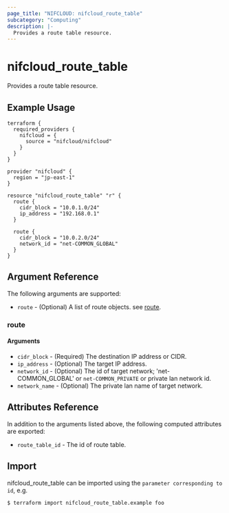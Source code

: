 ```yaml
---
page_title: "NIFCLOUD: nifcloud_route_table"
subcategory: "Computing"
description: |-
  Provides a route table resource.
---
```


# nifcloud_route_table

Provides a route table resource.

## Example Usage

```hcl
terraform {
  required_providers {
    nifcloud = {
      source = "nifcloud/nifcloud"
    }
  }
}

provider "nifcloud" {
  region = "jp-east-1"
}

resource "nifcloud_route_table" "r" {
  route {
    cidr_block = "10.0.1.0/24"
    ip_address = "192.168.0.1"
  }

  route {
    cidr_block = "10.0.2.0/24"
    network_id = "net-COMMON_GLOBAL"
  }
}

```

## Argument Reference

The following arguments are supported:

* `route` - (Optional) A list of route objects. see [route](#route).

### route

#### Arguments

* `cidr_block` - (Required) The destination IP address or CIDR.
* `ip_address` - (Optional) The target IP address.
* `network_id` - (Optional) The id of target network; 'net-COMMON_GLOBAL' or `net-COMMON_PRIVATE` or private lan network id.
* `network_name` - (Optional) The private lan name of target network.

## Attributes Reference

In addition to the arguments listed above, the following computed attributes are exported:


* `route_table_id` - The id of route table.


## Import

nifcloud_route_table can be imported using the `parameter corresponding to id`, e.g.

```
$ terraform import nifcloud_route_table.example foo
```
